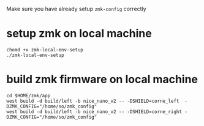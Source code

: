 Make sure you have already setup `zmk-config` correctly
# setup zmk on local machine
```
chomd +x zmk-local-env-setup
./zmk-local-env-setup
```

# build zmk firmware on local machine
```
cd $HOME/zmk/app
west build -d build/left -b nice_nano_v2 -- -DSHIELD=corne_left  -DZMK_CONFIG="/home/so/zmk_config"
west build -d build/left -b nice_nano_v2 -- -DSHIELD=corne_right -DZMK_CONFIG="/home/so/zmk_config"
```
